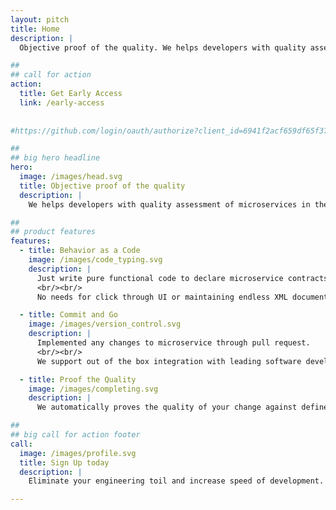 ```yaml
---
layout: pitch
title: Home
description: |
  Objective proof of the quality. We helps developers with quality assessment of microservices in the distributed environment.

##
## call for action
action:
  title: Get Early Access
  link: /early-access
  
  
#https://github.com/login/oauth/authorize?client_id=6941f2acf659df65f37e&response_type=code&scope=read:user%20repo%20read:org&redirect_uri=https://api.assay.it/auth/hook/github

##
## big hero headline
hero:
  image: /images/head.svg
  title: Objective proof of the quality
  description: |
    We helps developers with quality assessment of microservices in the distributed environment.

##
## product features
features:
  - title: Behavior as a Code
    image: /images/code_typing.svg
    description: |
      Just write pure functional code to declare microservice contracts.
      <br/><br/>
      No needs for click through UI or maintaining endless XML documents.

  - title: Commit and Go
    image: /images/version_control.svg
    description: |
      Implemented any changes to microservice through pull request.
      <br/><br/>
      We support out of the box integration with leading software development platforms.  

  - title: Proof the Quality 
    image: /images/completing.svg
    description: |
      We automatically proves the quality of your change against defined contracts every time you commit a new change.

##
## big call for action footer
call:
  image: /images/profile.svg
  title: Sign Up today
  description: |
    Eliminate your engineering toil and increase speed of development. 

---
```

